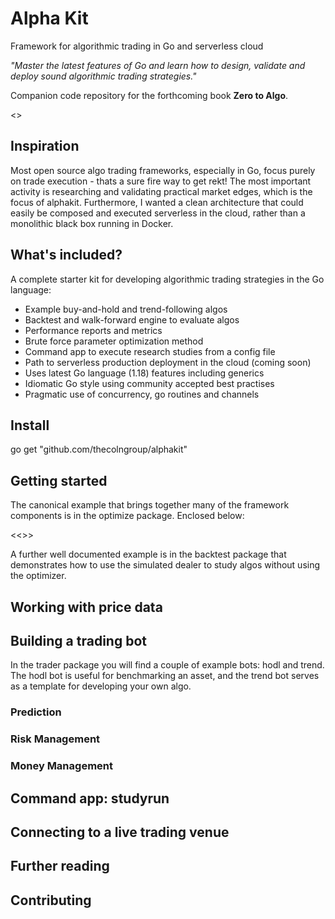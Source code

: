 # Alpha Kit

Framework for algorithmic trading in Go and serverless cloud

_"Master the latest features of Go and learn how to design, validate and deploy sound algorithmic trading strategies."_

Companion code repository for the forthcoming book __Zero to Algo__.

<<Insert gif of studyrun execution>>

## Inspiration

Most open source algo trading frameworks, especially in Go, focus purely on trade execution - thats a sure fire way to get rekt! The most important activity is researching and validating practical market edges, which is the focus of alphakit. Furthermore, I wanted a clean architecture that could easily be composed and executed serverless in the cloud, rather than a monolithic black box running in Docker.

## What's included?

A complete starter kit for developing algorithmic trading strategies in the Go language:

- Example buy-and-hold and trend-following algos
- Backtest and walk-forward engine to evaluate algos
- Performance reports and metrics
- Brute force parameter optimization method
- Command app to execute research studies from a config file
- Path to serverless production deployment in the cloud (coming soon)
- Uses latest Go language (1.18) features including generics
- Idiomatic Go style using community accepted best practises
- Pragmatic use of concurrency, go routines and channels

## Install

go get "github.com/thecolngroup/alphakit"

## Getting started

The canonical example that brings together many of the framework components is in the optimize package. Enclosed below:

<<>>

A further well documented example is in the backtest package that demonstrates how to use the simulated dealer to study algos without using the optimizer.

## Working with price data

## Building a trading bot

In the trader package you will find a couple of example bots: hodl and trend. The hodl bot is useful for benchmarking an asset, and the trend bot serves as a template for developing your own algo.

### Prediction

### Risk Management

### Money Management

## Command app: studyrun

## Connecting to a live trading venue

## Further reading

## Contributing
